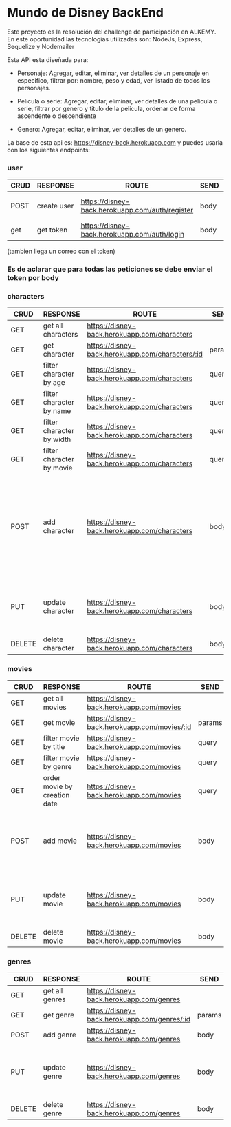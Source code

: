 # Mundo de Disney BackEnd

Este proyecto es la resolución del challenge de participación en ALKEMY. En este oportunidad las
tecnologias utilizadas son: NodeJs, Express, Sequelize y Nodemailer

Esta API esta diseñada para:

- Personaje: Agregar, editar, eliminar, ver detalles de un personaje en especifico, filtrar por: nombre, peso y edad, ver listado de todos los personajes.

- Pelicula o serie: Agregar, editar, eliminar, ver detalles de una pelicula o serie, filtrar por genero y titulo de la pelicula, ordenar de forma ascendente o descendiente

- Genero: Agregar, editar, eliminar, ver detalles de un genero.

La base de esta api es: https://disney-back.herokuapp.com y puedes usarla con los siguientes endpoints:

### user

| CRUD | RESPONSE    | ROUTE                                           | SEND | INFO                  |
| ---- | ----------- | ----------------------------------------------- | ---- | --------------------- |
| POST | create user | https://disney-back.herokuapp.com/auth/register | body | email, password, name |
| get  | get token   | https://disney-back.herokuapp.com/auth/login    | body | email, password       |

(tambien llega un correo con el token)

### Es de aclarar que para todas las peticiones se debe enviar el token por body

### characters

| CRUD   | RESPONSE                  | ROUTE                                            | SEND   | INFO                                                                                                                       |
| ------ | ------------------------- | ------------------------------------------------ | ------ | -------------------------------------------------------------------------------------------------------------------------- |
| GET    | get all characters        | https://disney-back.herokuapp.com/characters     |        |                                                                                                                            |
| GET    | get character             | https://disney-back.herokuapp.com/characters/:id | params | id                                                                                                                         |
| GET    | filter character by age   | https://disney-back.herokuapp.com/characters     | query  | age                                                                                                                        |
| GET    | filter character by name  | https://disney-back.herokuapp.com/characters     | query  | name                                                                                                                       |
| GET    | filter character by width | https://disney-back.herokuapp.com/characters     | query  | width                                                                                                                      |
| GET    | filter character by movie | https://disney-back.herokuapp.com/characters     | query  | movies (id movie)                                                                                                          |
| POST   | add character             | https://disney-back.herokuapp.com/characters     | body   | name, age, width, history, image, movies:[{title, image, creationDate, qualification: "1" to "5",genres: [{image, name}]}] |
| PUT    | update character          | https://disney-back.herokuapp.com/characters     | body   | id\*, params to change: name, age, width, history, image                                                                   |
| DELETE | delete character          | https://disney-back.herokuapp.com/characters     | body   | id                                                                                                                         |

### movies

| CRUD   | RESPONSE                     | ROUTE                                        | SEND   | INFO                                                                          |
| ------ | ---------------------------- | -------------------------------------------- | ------ | ----------------------------------------------------------------------------- |
| GET    | get all movies               | https://disney-back.herokuapp.com/movies     |        |                                                                               |
| GET    | get movie                    | https://disney-back.herokuapp.com/movies/:id | params | id                                                                            |
| GET    | filter movie by title        | https://disney-back.herokuapp.com/movies     | query  | title                                                                         |
| GET    | filter movie by genre        | https://disney-back.herokuapp.com/movies     | query  | genre (id genre)                                                              |
| GET    | order movie by creation date | https://disney-back.herokuapp.com/movies     | query  | order (ASC or DESC)                                                           |
| POST   | add movie                    | https://disney-back.herokuapp.com/movies     | body   | title, image, creationDate, qualification: "1" to "5",genres: [{image, name}] |
| PUT    | update movie                 | https://disney-back.herokuapp.com/movies     | body   | id\*, params to change: title, image, creationDate, qualification: "1" to "5" |
| DELETE | delete movie                 | https://disney-back.herokuapp.com/movies     | body   | id                                                                            |

### genres

| CRUD   | RESPONSE       | ROUTE                                        | SEND   | INFO                                |
| ------ | -------------- | -------------------------------------------- | ------ | ----------------------------------- |
| GET    | get all genres | https://disney-back.herokuapp.com/genres     |        |                                     |
| GET    | get genre      | https://disney-back.herokuapp.com/genres/:id | params | id                                  |
| POST   | add genre      | https://disney-back.herokuapp.com/genres     | body   | image, name                         |
| PUT    | update genre   | https://disney-back.herokuapp.com/genres     | body   | id\*, params to change: image, name |
| DELETE | delete genre   | https://disney-back.herokuapp.com/genres     | body   | id                                  |
